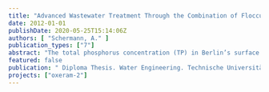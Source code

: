 ```yaml
---
title: "Advanced Wastewater Treatment Through the Combination of Flocculation, Microsieve Filtration and UV-Disinfection."
date: 2012-01-01
publishDate: 2020-05-25T15:14:06Z
authors: [ "Schermann, A." ]
publication_types: ["7"]
abstract: "The total phosphorus concentration (TP) in Berlin’s surface waters has to be decreased to 6090 µg/L to achieve good ecological conditions. Furthermore, securing the bathing water quality of surface waters gains more attention. The wastewater treatment plant (WWTP) in Ruhleben should be upgraded by tertiary treatment to reduce the TP concentration (< 80 µg/L) and the pathogen germ concentration in the WWTP effluent. The project OXERAM compares different filtration technologies with regard to their efficiency and applicability as tertiary treatment. In this thesis the combination of microsieve filtration and UV-disinfection has been investigated. Before this trial the microsieve was rebuilt after a one year operation period. The volume of the coagulation tank was reduced to 26 % (0.56 m³) of its initial volume. The coagulation stirrer was exchanged by a Turbomix TM, applying a constant G·t-value of 25 000. Additionally, the angle of the blades of the flocculation stirrer was changed, almost doubling the G-value (154 1/s.) Long term trials have shown that an average TP effluent concentration of 60 µg/L can be achieved through microsieve filtration (10 µm) with chemical pretreatment (2.0 mg Al/L PACl and 0.61 mg/L cationic polymer). 80 % of the grab samples had a TP concentration = 73 µg/L. An average effluent suspended solid concentration of 2.2 mg/L was achieved. The average residual Aluminum concentration was 0.35 mg/L. The increase of the G-value during coagulation and flocculation after the rebuild led to an increased energy demand of both stirrers. However, through the new hydraulic conditions, the average polymer dose was reduced by 65 % in comparison to the dynamic operation in summer 2011 and the hydraulic retention time during coagulation could be reduced to 1 minute at peak flow. Furthermore, the impact of applied energy during coagulation and flocculation was investigated. A reduction of the G·t-value during coagulation led to a higher SS effluent concentration of 25 % (2.8 mg/L). During flocculation a high G-value (153 1/s) was favorable for the microsieve performance. A lower backwash time and effluent turbidity were observed. As a result, the increased energy demand of the stirrers can be justified, alongside to the polymer and hydraulic retention time reduction, with an improved effluent water quality and a lower energy demand for the backwash. The UV-disinfection operated reliably after the microsieve filtration. The UV effluent concentration of Enterococci and E.Coli were always under the limit of quantification (15-38 MPN/100 mL), even at a fluence of 361 J/m². Coliphages (= 7 PFU/100 mL) were detected in the effluent of the UVdisinfection, when the calculated fluence was lower than 549 J/m². In this study it was demonstrated that the microsieve filtration with chemical pretreatment and a subsequent UV-disinfection represents an alternative as tertiary treatment. TP effluent values lower than 80 µg/L were reliably achieved. An excellent water quality accordingly to the EG Bathing Water Quality Framework Directive was attained through the subsequent UV-disinfection."
featured: false
publication: " Diploma Thesis. Water Engineering. Technische Universität Berlin"
projects: ["oxeram-2"]
---
```


